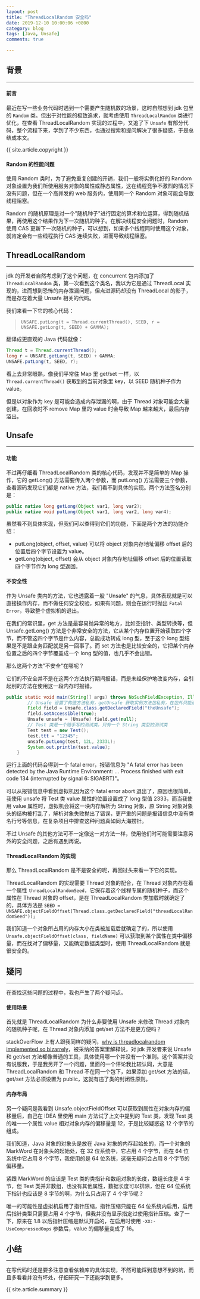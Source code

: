 ```yaml
---
layout: post
title: "ThreadLocalRandom 安全吗"
date: 2019-12-10 10:00:06 +0800
category: blog
tags: [Java, Unsafe]
comments: true

---
```

## 背景
---
#### 前言
最近在写一些业务代码时遇到一个需要产生随机数的场景，这时自然想到 jdk 包里的 `Random` 类。但出于对性能的极致追求，就考虑使用 `ThreadLocalRandom` 类进行优化，在查看 ThreadLocalRandom 实现的过程中，又追了下 `Unsafe` 有部分代码，整个流程下来，学到了不少东西，也通过搜索和提问解决了很多疑惑，于是总结成本文。

{{ site.article.copyright }}

#### Random 的性能问题
使用 Random 类时，为了避免重复创建的开销，我们一般将实例化好的 Random 对象设置为我们所使用服务对象的属性或静态属性，这在线程竞争不激烈的情况下没有问题，但在一个高并发的 web 服务内，使用同一个 Random 对象可能会导致线程阻塞。

Random 的随机原理是对一个"随机种子"进行固定的算术和位运算，得到随机结果，再使用这个结果作为下一次随机的种子。在解决线程安全问题时，Random 使用 CAS 更新下一次随机的种子，可以想到，如果多个线程同时使用这个对象，就肯定会有一些线程执行 CAS 连续失败，进而导致线程阻塞。

## ThreadLocalRandom
---
jdk 的开发者自然考虑到了这个问题，在 concurrent 包内添加了 `ThreadLocalRandom` 类，第一次看到这个类名，我以为它是通过 ThreadLocal 实现的，进而想到恐怖的内存泄漏问题，但点进源码却没有 ThreadLocal 的影子，而是存在着大量 Unsafe 相关的代码。

我们来看一下它的核心代码：

> `UNSAFE.putLong(t = Thread.currentThread(), SEED, r = UNSAFE.getLong(t, SEED) + GAMMA);` 

翻译成更直观的 Java 代码就像：
```java
Thread t = Thread.currentThread();
long r = UNSAFE.getLong(t, SEED) + GAMMA;
UNSAFE.putLong(t, SEED, r);
```
 
看上去非常眼熟，像我们平常往 Map 里 get/set 一样，以 `Thread.currentThread()` 获取到的当前对象里 key，以 SEED 随机种子作为 value。

但是以对象作为 key 是可能会造成内存泄漏的啊，由于 Thread 对象可能会大量创建，在回收时不 remove Map 里的 value 时会导致 Map 越来越大，最后内存溢出。

## Unsafe
---
#### 功能
不过再仔细看 ThreadLocalRandom 类的核心代码，发现并不是简单的 Map 操作，它的 getLong() 方法需要传入两个参数，而 putLong() 方法需要三个参数，查看源码发现它们都是 native 方法，我们看不到具体的实现。两个方法签名分别是：

```java
public native long getLong(Object var1, long var2);
public native void putLong(Object var1, long var2, long var4);
```

虽然看不到具体实现，但我们可以查得到它们的功能，下面是两个方法的功能介绍：

- putLong(object, offset, value) 可以将 object 对象内存地址偏移 offset 后的位置后四个字节设置为 value。
- getLong(object, offset) 会从 object 对象内存地址偏移 offset 后的位置读取四个字节作为 long 型返回。

#### 不安全性
作为 Unsafe 类内的方法，它也透露着一股 "Unsafe" 的气息，具体表现就是可以直接操作内存，而不做任何安全校验，如果有问题，则会在运行时抛出 `Fatal Error`，导致整个虚拟机的退出。

在我们的常识里，get 方法是最容易抛异常的地方，比如空指针、类型转换等，但 Unsafe.getLong() 方法是个非常安全的方法，它从某个内存位置开始读取四个字节，而不管这四个字节是什么内容，总能成功转成 long 型，至于这个 long 型结果是不是跟业务匹配就是另一回事了。而 set 方法也是比较安全的，它把某个内存位置之后的四个字节覆盖成一个 long 型的值，也几乎不会出错。

那么这两个方法"不安全"在哪呢？

它们的不安全并不是在这两个方法执行期间报错，而是未经保护地改变内存，会引起别的方法在使用这一段内存时报错。

```java
public static void main(String[] args) throws NoSuchFieldException, IllegalAccessException {
        // Unsafe 设置了构造方法私有，getUnsafe 获取实例方法包私有，在包外只能通过反射获取
        Field field = Unsafe.class.getDeclaredField("theUnsafe"); 
        field.setAccessible(true);
        Unsafe unsafe = (Unsafe) field.get(null);
        // Test 类是一个随手写的测试类，只有一个 String 类型的测试类
        Test test = new Test();
        test.ttt = "12345";
        unsafe.putLong(test, 12L, 2333L);
        System.out.println(test.value);
    }
```

运行上面的代码会得到一个 fatal error，报错信息为 "A fatal error has been detected by the Java Runtime Environment: ...  Process finished with exit code 134 (interrupted by signal 6: SIGABRT)"。

可以从报错信息中看到虚拟机因为这个 fatal error abort 退出了，原因也很简单，我使用 unsafe 将 Test 类 value 属性的位置设置成了 long 型值 2333，而当我使用 value 属性时，虚拟机会将这一块内存解析为 String 对象，原 String 对象对象头的结构被打乱了，解析对象失败抛出了错误，更严重的问题是报错信息中没有类名行号等信息，在复杂项目中排查这种问题真如同大海捞针。

不过 Unsafe 的其他方法可不一定像这一对方法一样，使用他们时可能需要注意另外的安全问题，之后有遇到再说。

#### ThreadLocalRandom 的实现
那么 ThreadLocalRandom 是不是安全的呢，再回过头来看一下它的实现。

ThreadLocalRandom 的实现需要 Thread 对象的配合，在 Thread 对象内存在着一个属性 `threadLocalRandomSeed`，它保存着这个线程专属的随机种子，而这个属性在 Thread 对象的 offset，是在 ThreadLocalRandom 类加载时就确定了的，具体方法是 `SEED = UNSAFE.objectFieldOffset(Thread.class.getDeclaredField("threadLocalRandomSeed"));`

我们知道一个对象所占用的内存大小在类被加载后就确定了的，所以使用 `Unsafe.objectFieldOffset(class, fieldName)` 可以获取到某个属性在类中偏移量，而在找对了偏移量，又能确定数据类型时，使用 ThreadLocalRandom 就是很安全的。

## 疑问
---
在查找这些问题的过程中，我也产生了两个疑问点。
#### 使用场景
首先就是 ThreadLocalRandom 为什么非要使用 Unsafe 来修改 Thread 对象内的随机种子呢，在 Thread 对象内添加 get/set 方法不是更方便吗？

stackOverFlow 上有人跟我同样的疑问，[why is threadlocalrandom implemented so bizarrely](https://stackoverflow.com/questions/40620026/why-is-threadlocalrandom-implemented-so-bizarrely)，被采纳的答案里解释说，对 jdk 开发者来说 Unsafe 和 get/set 方法都像普通的工具，具体使用哪一个并没有一个准则。这个答案并没有说服我，于是我另开了一个问题，里面的一个评论我比较认同，大意是 ThreadLocalRandom 和 Thread 不在同一个包下，如果添加 get/set 方法的话，get/set 方法必须设置为 public，这就有违了类的封闭性原则。

#### 内存布局
另一个疑问是我看到 Unsafe.objectFieldOffset 可以获取到属性在对象内存的偏移量后，自己在 IDEA 里使用 main 方法试了上文中提到的 Test 类，发现 Test 类的唯一一个属性 value 相对对象内存的偏移量是 12，于是比较疑惑这 12 个字节的组成。

我们知道，Java 对象的对象头是放在 Java 对象的内存起始处的，而一个对象的 MarkWord 在对象头的起始处，在 32 位系统中，它占用 4 个字节，而在 64 位系统中它占用 8 个字节，我使用的是 64 位系统，这毫无疑问会占用 8 个字节的偏移量。

紧跟 MarkWord 的应该是 Test 类的类指针和数组对象的长度，数组长度是 4 字节，但 Test 类并非数组，也没有其他属性，数据长度可以排除，但在 64 位系统下指针也应该是 8 字节的啊，为什么只占用了 4 个字节呢？

唯一的可能性是虚拟机启用了指针压缩，指针压缩只能在 64 位系统内启用，启用后指针类型只需要占用 4 个字节，但我并没有显示指定过使用指针压缩。查了一下，原来在 1.8 以后指针压缩是默认开启的，在启用时使用 `-XX:-UseCompressedOops` 参数后，value 的偏移量变成了 16。

## 小结
---
在写代码时还是要多注意查看依赖库的具体实现，不然可能踩到意想不到的坑，而且多看看并没有坏处，仔细研究一下还能学到更多。

{{ site.article.summary }}

